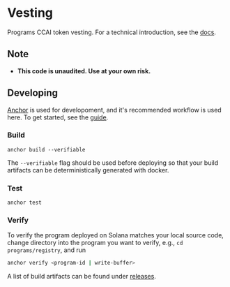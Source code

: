 # Vesting

Programs CCAI token vesting. For a technical introduction, see the [docs](./docs).

## Note

* **This code is unaudited. Use at your own risk.**

## Developing

[Anchor](https://github.com/project-serum/anchor) is used for developoment, and it's
recommended workflow is used here. To get started, see the [guide](https://project-serum.github.io/anchor/getting-started/introduction.html).

### Build

```
anchor build --verifiable
```

The `--verifiable` flag should be used before deploying so that your build artifacts
can be deterministically generated with docker.

### Test

```
anchor test
```

### Verify

To verify the program deployed on Solana matches your local source code, change directory
into the program you want to verify, e.g., `cd programs/registry`, and run

```bash
anchor verify <program-id | write-buffer>
```

A list of build artifacts can be found under [releases](https://github.com/project-serum/stake/releases).
